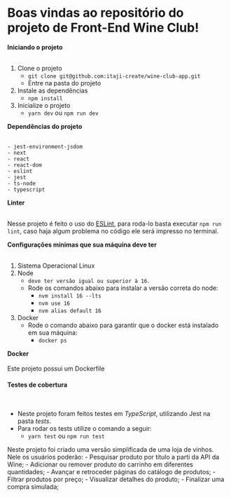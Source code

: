 # Boas vindas ao repositório do projeto de Front-End Wine Club!

<summary><strong> Iniciando o projeto</strong></summary><br />

1. Clone o projeto
    * `git clone git@github.com:itaji-create/wine-club-app.git`
    * Entre na pasta do projeto
2. Instale as dependências
    * `npm install`
3. Inicialize o projeto
    * `yarn dev` ou `npm run dev`

<summary><strong>Dependências do projeto</strong></summary><br />

    - jest-environment-jsdom
    - next
    - react
    - react-dom
    - eslint
    - jest
    - ts-node
    - typescript

<summary><strong>Linter</strong></summary><br />

Nesse projeto é feito o uso do [ESLint](https://eslint.org/), para roda-lo basta executar `npm run lint`, caso haja algum problema no código ele será impresso no terminal.

<summary><strong>Configurações mínimas que sua máquina deve ter</strong></summary><br />

1. Sistema Operacional Linux
2. Node
    * `deve ter versão igual ou superior à 16`.
    * Rode os comandos abaixo para instalar a versão correta do node:
        * `nvm install 16 --lts`
        * `nvm use 16`
		* `nvm alias default 16` 
3. Docker
    * Rode o comando abaixo para garantir que o docker está instalado em sua máquina:
        * `docker ps`

<summary><strong>Docker</strong></summary><br />
    Este projeto possui um Dockerfile
    
<summary><h4> Testes de cobertura </h4></summary><br/>

* Neste projeto foram feitos testes em *TypeScript*, utilizando Jest na pasta _tests_.
* Para rodar os tests utilize o comando a seguir:
    * `yarn test` ou `npm run test`


Neste projeto foi criado uma versão simplificada de uma loja de vinhos. Nele os usuários poderão:
    - Pesquisar produto por título a parti da API da Wine;
    - Adicionar ou remover produto do carrinho em diferentes quantidades;
    - Avançar e retroceder páginas do catálogo de produtos;
    - Filtrar produtos por preço;
    - Visualizar detalhes do produto;
    - Finalizar uma compra simulada;

